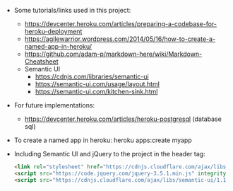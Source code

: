 - Some tutorials/links used in this project:
    - https://devcenter.heroku.com/articles/preparing-a-codebase-for-heroku-deployment
    - https://agilewarrior.wordpress.com/2014/05/16/how-to-create-a-named-app-in-heroku/
    - https://github.com/adam-p/markdown-here/wiki/Markdown-Cheatsheet
    - Semantic UI
        - https://cdnjs.com/libraries/semantic-ui
        - https://semantic-ui.com/usage/layout.html
        - https://semantic-ui.com/kitchen-sink.html

- For future implementations:
    - https://devcenter.heroku.com/articles/heroku-postgresql (database sql)
    
- To create a named app in heroku:
    heroku apps:create myapp

- Including Semantic UI and jQuery to the project in the header tag:
    ```html
    <link rel="stylesheet" href="https://cdnjs.cloudflare.com/ajax/libs/semantic-ui/1.11.8/semantic.min.css"/>
    <script src="https://code.jquery.com/jquery-3.5.1.min.js" integrity="sha256-9/aliU8dGd2tb6OSsuzixeV4y/faTqgFtohetphbbj0=" crossorigin="anonymous"></script>
    <script src="https://cdnjs.cloudflare.com/ajax/libs/semantic-ui/1.11.8/semantic.min.js"></script>
    ```